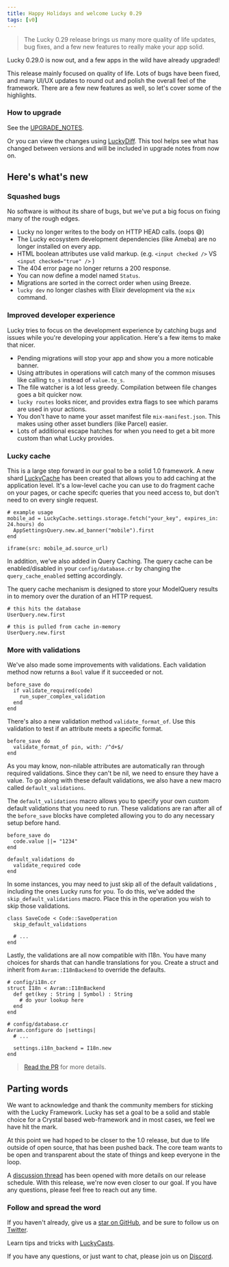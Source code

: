 ```yaml
---
title: Happy Holidays and welcome Lucky 0.29
tags: [v0]
---
```


> The Lucky 0.29 release brings us many more quality of life updates, bug fixes, and a
> few new features to really make your app solid.

<!-- truncate -->

Lucky 0.29.0 is now out, and a few apps in the wild have already upgraded!

This release mainly focused on quality of life. Lots of bugs have
been fixed, and many UI/UX updates to round out and polish the overall
feel of the framework. There are a few new features as well, so let's
cover some of the highlights.

### How to upgrade

See the [UPGRADE_NOTES](https://github.com/luckyframework/lucky/blob/main/UPGRADE_NOTES.md#upgrading-from-027-to-028).

Or you can view the changes using [LuckyDiff](https://luckydiff.com/?from=0.28.0&to=0.29.0).
This tool helps see what has changed between versions and will be included in upgrade notes from now on.

## Here's what's new

### Squashed bugs

No software is without its share of bugs, but we've put a big focus on fixing
many of the rough edges.

- Lucky no longer writes to the body on HTTP HEAD calls. (oops 😅)
- The Lucky ecosystem development dependencies (like Ameba) are no longer installed on every app.
- HTML boolean attributes use valid markup. (e.g. `<input checked />` VS `<input checked="true" />` )
- The 404 error page no longer returns a 200 response.
- You can now define a model named `Status`.
- Migrations are sorted in the correct order when using Breeze.
- `lucky dev` no longer clashes with Elixir development via the `mix` command.

### Improved developer experience

Lucky tries to focus on the development experience by catching bugs and issues
while you're developing your application. Here's a few items to make that nicer.

- Pending migrations will stop your app and show you a more noticable banner.
- Using attributes in operations will catch many of the common misuses like calling `to_s` instead of `value.to_s`.
- The file watcher is a lot less greedy. Compilation between file changes goes a bit quicker now.
- `lucky routes` looks nicer, and provides extra flags to see which params are used in your actions.
- You don't have to name your asset manifest file `mix-manifest.json`. This makes using other asset bundlers (like Parcel) easier.
- Lots of additional escape hatches for when you need to get a bit more custom than what Lucky provides.

### Lucky cache

This is a large step forward in our goal to be a solid 1.0 framework.
A new shard [LuckyCache](https://github.com/luckyframework/lucky_cache/) has been
created that allows you to add caching at the application level. It's a
low-level cache you can use to do fragment cache on your pages, or cache specifc
queries that you need access to, but don't need to on every single request.

```crystal
# example usage
mobile_ad = LuckyCache.settings.storage.fetch("your_key", expires_in: 24.hours) do
  AppSettingsQuery.new.ad_banner("mobile").first
end

iframe(src: mobile_ad.source_url)
```

In addition, we've also added in Query Caching. The query cache can be enabled/disabled
in your `config/database.cr` by changing the `query_cache_enabled` setting accordingly.

The query cache mechanism is designed to store your ModelQuery results in to memory
over the duration of an HTTP request.

```crystal
# this hits the database
UserQuery.new.first

# this is pulled from cache in-memory
UserQuery.new.first
```

### More with validations

We've also made some improvements with validations. Each validation method
now returns a `Bool` value if it succeeded or not.

```crystal
before_save do
  if validate_required(code)
    run_super_complex_validation
  end
end
```

There's also a new validation method `validate_format_of`. Use this validation
to test if an attribute meets a specific format.

```crystal
before_save do
  validate_format_of pin, with: /^d+$/
end
```

As you may know, non-nilable attributes are automatically ran through
required validations. Since they can't be nil, we need to ensure they
have a value. To go along with these default validations, we also have
a new macro called `default_validations`.

The `default_validations` macro allows you to specify your own custom
default validations that you need to run. These validations are ran
after all of the `before_save` blocks have completed allowing you to
do any necessary setup before hand.

```crystal
before_save do
  code.value ||= "1234"
end

default_validations do
  validate_required code
end
```

In some instances, you may need to just skip all of the default validations
, including the ones Lucky runs for you. To do this, we've added the `skip_default_validations`
macro. Place this in the operation you wish to skip those validations.

```crystal
class SaveCode < Code::SaveOperation
  skip_default_validations

  # ...
end
```

Lastly, the validations are all now compatible with I18n. You have many choices
for shards that can handle translations for you. Create a struct and inherit from
`Avram::I18nBackend` to override the defaults.

```crystal
# config/i18n.cr
struct I18n < Avram::I18nBackend
  def get(key : String | Symbol) : String
    # do your lookup here
  end
end

# config/database.cr
Avram.configure do |settings|
  # ...

  settings.i18n_backend = I18n.new
end
```

> [Read the PR](https://github.com/luckyframework/avram/pull/757) for more details.

## Parting words

We want to acknowledge and thank the community members for sticking with the Lucky Framework.
Lucky has set a goal to be a solid and stable choice for a Crystal based web-framework and in
most cases, we feel we have hit the mark.

At this point we had hoped to be closer to the 1.0 release, but due to life outside of open source,
that has been pushed back. The core team wants to be open and transparent about the state of things
and keep everyone in the loop.

A [discussion thread](https://github.com/luckyframework/lucky/discussions/1615) has been opened
with more details on our release schedule. With this release, we're now even closer to our goal.
If you have any questions, please feel free to reach out any time.

### Follow and spread the word

If you haven't already, give us a [star on GitHub](https://github.com/luckyframework/lucky),
and be sure to follow us on [Twitter](https://twitter.com/luckyframework/).

Learn tips and tricks with [LuckyCasts](https://luckycasts.com/).

If you have any questions, or just want to chat, please join us on [Discord](https://www.luckyframework.org/chat).
